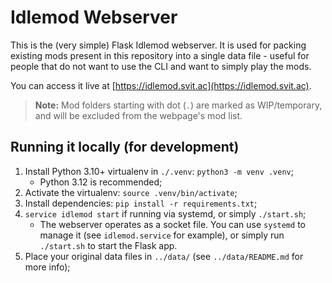 # Idlemod Webserver

This is the (very simple) Flask Idlemod webserver. It is used for packing existing mods present in this repository into a single data file - useful for people that do not want to use the CLI and want to simply play the mods.

You can access it live at [https://idlemod.svit.ac](https://idlemod.svit.ac).

> **Note:** Mod folders starting with dot (`.`) are marked as WIP/temporary, and will be excluded from the webpage's mod list.

## Running it locally (for development)

1. Install Python 3.10+ virtualenv in `./.venv`: `python3 -m venv .venv`;
    - Python 3.12 is recommended;
2. Activate the virtualenv: `source .venv/bin/activate`;
3. Install dependencies: `pip install -r requirements.txt`;
4. `service idlemod start` if running via systemd, or simply `./start.sh`;
    - The webserver operates as a socket file. You can use `systemd` to manage it (see `idlemod.service` for example), or simply run `./start.sh` to start the Flask app.
5. Place your original data files in `../data/` (see `../data/README.md` for more info);
